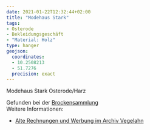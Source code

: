 ```yaml
---
date: 2021-01-22T12:32:44+02:00
title: "Modehaus Stark"
tags:
- Osterode
- Bekleidungsgeschäft
- "Material: Holz"
type: hanger
geojson:
  coordinates:
  - 10.2508213
  - 51.7276
  precision: exact
---
```

Modehaus Stark Osterode/Harz

<div class="source">Gefunden bei der <a href="https://www.neue-arbeit-brockensammlung.de/geschaefte/gebrauchtmoebelkaufhaus/">Brockensammlung</a></div>

<div class="notes">
Weitere Informationen:
<ul>
<li><a href="https://www.archiv-vegelahn.de/index.php/osterode-am-harz/12-osteroder-reklame/6535-stark-modehaus">Alte Rechnungen und Werbung im Archiv Vegelahn</a></li>
</ul>
</div>
